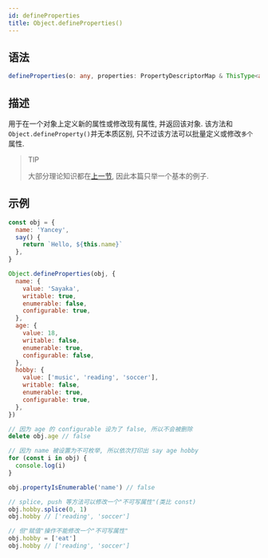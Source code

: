 ```yaml
---
id: defineProperties
title: Object.defineProperties()
---
```


## 语法

```ts
defineProperties(o: any, properties: PropertyDescriptorMap & ThisType<any>): any;
```

## 描述

用于在一个对象上定义新的属性或修改现有属性, 并返回该对象. 该方法和`Object.defineProperty()`并无本质区别, 只不过该方法可以批量定义或修改`多个`属性.

> TIP
>
> 大部分理论知识都在[上一节](/ECMAScript/Object/Object.defineProperty), 因此本篇只举一个基本的例子.

## 示例

```js
const obj = {
  name: 'Yancey',
  say() {
    return `Hello, ${this.name}`
  },
}

Object.defineProperties(obj, {
  name: {
    value: 'Sayaka',
    writable: true,
    enumerable: false,
    configurable: true,
  },
  age: {
    value: 18,
    writable: false,
    enumerable: true,
    configurable: false,
  },
  hobby: {
    value: ['music', 'reading', 'soccer'],
    writable: false,
    enumerable: true,
    configurable: true,
  },
})

// 因为 age 的 configurable 设为了 false, 所以不会被删除
delete obj.age // false

// 因为 name 被设置为不可枚举, 所以依次打印出 say age hobby
for (const i in obj) {
  console.log(i)
}

obj.propertyIsEnumerable('name') // false

// splice, push 等方法可以修改一个"不可写属性"(类比 const)
obj.hobby.splice(0, 1)
obj.hobby // ['reading', 'soccer']

// 但"赋值"操作不能修改一个"不可写属性"
obj.hobby = ['eat']
obj.hobby // ['reading', 'soccer']
```
